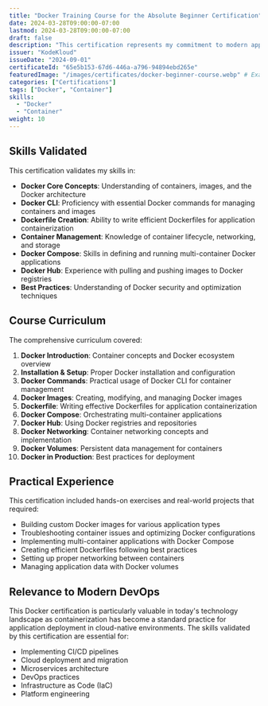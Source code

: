 ```yaml
---
title: "Docker Training Course for the Absolute Beginner Certification"
date: 2024-03-28T09:00:00-07:00
lastmod: 2024-03-28T09:00:00-07:00
draft: false
description: "This certification represents my commitment to modern application deployment methodologies and establishes a foundation for advanced container orchestration technologies like Kubernetes."
issuer: "KodeKloud"
issueDate: "2024-09-01"
certificateId: "65e5b153-67d6-446a-a796-94894ebd265e"
featuredImage: "/images/certificates/docker-beginner-course.webp" # Example path - replace with your image path
categories: ["Certifications"]
tags: ["Docker", "Container"]
skills:
  - "Docker"
  - "Container"
weight: 10
---
```


## Skills Validated

This certification validates my skills in:

- **Docker Core Concepts**: Understanding of containers, images, and the Docker architecture
- **Docker CLI**: Proficiency with essential Docker commands for managing containers and images
- **Dockerfile Creation**: Ability to write efficient Dockerfiles for application containerization
- **Container Management**: Knowledge of container lifecycle, networking, and storage
- **Docker Compose**: Skills in defining and running multi-container Docker applications
- **Docker Hub**: Experience with pulling and pushing images to Docker registries
- **Best Practices**: Understanding of Docker security and optimization techniques

## Course Curriculum

The comprehensive curriculum covered:

1. **Docker Introduction**: Container concepts and Docker ecosystem overview
2. **Installation & Setup**: Proper Docker installation and configuration
3. **Docker Commands**: Practical usage of Docker CLI for container management
4. **Docker Images**: Creating, modifying, and managing Docker images
5. **Dockerfile**: Writing effective Dockerfiles for application containerization
6. **Docker Compose**: Orchestrating multi-container applications
7. **Docker Hub**: Using Docker registries and repositories
8. **Docker Networking**: Container networking concepts and implementation
9. **Docker Volumes**: Persistent data management for containers
10. **Docker in Production**: Best practices for deployment

## Practical Experience

This certification included hands-on exercises and real-world projects that required:

- Building custom Docker images for various application types
- Troubleshooting container issues and optimizing Docker configurations
- Implementing multi-container applications with Docker Compose
- Creating efficient Dockerfiles following best practices
- Setting up proper networking between containers
- Managing application data with Docker volumes

## Relevance to Modern DevOps

This Docker certification is particularly valuable in today's technology landscape as containerization has become a standard practice for application deployment in cloud-native environments. The skills validated by this certification are essential for:

- Implementing CI/CD pipelines
- Cloud deployment and migration
- Microservices architecture
- DevOps practices
- Infrastructure as Code (IaC)
- Platform engineering